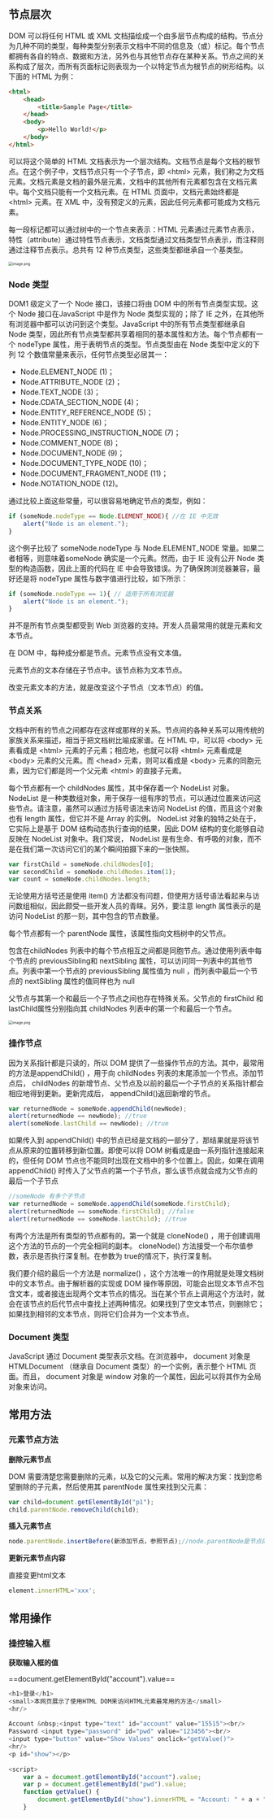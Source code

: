 ## 节点层次

DOM 可以将任何 HTML 或 XML 文档描绘成一个由多层节点构成的结构。节点分为几种不同的类型，每种类型分别表示文档中不同的信息及（或）标记。每个节点都拥有各自的特点、数据和方法，另外也与其他节点存在某种关系。节点之间的关系构成了层次，而所有页面标记则表现为一个以特定节点为根节点的树形结构。以下面的 HTML 为例：

```html
<html>
	<head>
		<title>Sample Page</title>
	</head>
	<body>
		<p>Hello World!</p>
	</body>
</html>
```

可以将这个简单的 HTML 文档表示为一个层次结构。文档节点是每个文档的根节点。在这个例子中，文档节点只有一个子节点，即 <html\> 元素，我们称之为文档元素。文档元素是文档的最外层元素，文档中的其他所有元素都包含在文档元素中。每个文档只能有一个文档元素。在 HTML 页面中，文档元素始终都是 <html\> 元素。在 XML 中，没有预定义的元素，因此任何元素都可能成为文档元素。

每一段标记都可以通过树中的一个节点来表示：HTML 元素通过元素节点表示，特性（attribute）通过特性节点表示，文档类型通过文档类型节点表示，而注释则通过注释节点表示。总共有 12 种节点类型，这些类型都继承自一个基类型。

<img src="https://i.loli.net/2020/03/11/JMTVEo9RnyK8swH.png" alt="image.png" style="zoom: 50%;" />

### Node 类型

DOM1 级定义了一个 Node 接口，该接口将由 DOM 中的所有节点类型实现。这个 Node 接口在JavaScript 中是作为 Node 类型实现的；除了 IE 之外，在其他所有浏览器中都可以访问到这个类型。JavaScript 中的所有节点类型都继承自 Node 类型，因此所有节点类型都共享着相同的基本属性和方法。每个节点都有一个 nodeType 属性，用于表明节点的类型。节点类型由在 Node 类型中定义的下列
12 个数值常量来表示，任何节点类型必居其一：

* Node.ELEMENT_NODE (1)；
* Node.ATTRIBUTE_NODE (2)；
* Node.TEXT_NODE (3)；
* Node.CDATA_SECTION_NODE (4)；
* Node.ENTITY_REFERENCE_NODE (5)；
* Node.ENTITY_NODE (6)；
* Node.PROCESSING_INSTRUCTION_NODE (7)；
* Node.COMMENT_NODE (8)；
*  Node.DOCUMENT_NODE (9)；
* Node.DOCUMENT_TYPE_NODE (10)；
* Node.DOCUMENT_FRAGMENT_NODE (11)；
* Node.NOTATION_NODE (12)。

通过比较上面这些常量，可以很容易地确定节点的类型，例如：

```js
if (someNode.nodeType == Node.ELEMENT_NODE){ //在 IE 中无效
	alert("Node is an element.");
}
```

这个例子比较了 someNode.nodeType 与 Node.ELEMENT_NODE 常量。如果二者相等，则意味着someNode 确实是一个元素。然而，由于 IE 没有公开 Node 类型的构造函数，因此上面的代码在 IE 中会导致错误。为了确保跨浏览器兼容，最好还是将 nodeType 属性与数字值进行比较，如下所示：

```js
if (someNode.nodeType == 1){ // 适用于所有浏览器
	alert("Node is an element.");
}
```

并不是所有节点类型都受到 Web 浏览器的支持。开发人员最常用的就是元素和文本节点。

在 DOM 中，每种成分都是节点。元素节点没有文本值。

元素节点的文本存储在子节点中。该节点称为文本节点。

改变元素文本的方法，就是改变这个子节点（文本节点）的值。

### 节点关系

文档中所有的节点之间都存在这样或那样的关系。节点间的各种关系可以用传统的家族关系来描述，相当于把文档树比喻成家谱。在 HTML 中，可以将 <body\> 元素看成是 <html\> 元素的子元素；相应地，也就可以将 <html\> 元素看成是 <body\> 元素的父元素。而 <head\> 元素，则可以看成是 <body\> 元素的同胞元素，因为它们都是同一个父元素 <html\> 的直接子元素。

每个节点都有一个 childNodes 属性，其中保存着一个 NodeList 对象。 NodeList 是一种类数组对象，用于保存一组有序的节点，可以通过位置来访问这些节点。请注意，虽然可以通过方括号语法来访问 NodeList 的值，而且这个对象也有 length 属性，但它并不是 Array 的实例。 NodeList 对象的独特之处在于，它实际上是基于 DOM 结构动态执行查询的结果，因此 DOM 结构的变化能够自动反映在 NodeList 对象中。我们常说， NodeList 是有生命、有呼吸的对象，而不是在我们第一次访问它们的某个瞬间拍摄下来的一张快照。

```js
var firstChild = someNode.childNodes[0];
var secondChild = someNode.childNodes.item(1);
var count = someNode.childNodes.length;
```

无论使用方括号还是使用 item() 方法都没有问题，但使用方括号语法看起来与访问数组相似，因此颇受一些开发人员的青睐。另外，要注意 length 属性表示的是访问 NodeList 的那一刻，其中包含的节点数量。

每个节点都有一个 parentNode 属性，该属性指向文档树中的父节点。

包含在childNodes 列表中的每个节点相互之间都是同胞节点。通过使用列表中每个节点的 previousSibling和 nextSibling 属性，可以访问同一列表中的其他节点。列表中第一个节点的 previousSibling 属性值为 null ，而列表中最后一个节点的 nextSibling 属性的值同样也为 null 

父节点与其第一个和最后一个子节点之间也存在特殊关系。父节点的 firstChild 和 lastChild属性分别指向其 childNodes 列表中的第一个和最后一个节点。

<img src="https://i.loli.net/2020/03/11/NcoSt58jfkMW3gr.png" alt="image.png" style="zoom:50%;" />

### 操作节点

因为关系指针都是只读的，所以 DOM 提供了一些操作节点的方法。其中，最常用的方法是appendChild() ，用于向 childNodes 列表的末尾添加一个节点。添加节点后， childNodes 的新增节点、父节点及以前的最后一个子节点的关系指针都会相应地得到更新。更新完成后， appendChild()返回新增的节点。

```js
var returnedNode = someNode.appendChild(newNode);
alert(returnedNode == newNode); //true
alert(someNode.lastChild == newNode); //true
```

如果传入到 appendChild() 中的节点已经是文档的一部分了，那结果就是将该节点从原来的位置转移到新位置。即使可以将 DOM 树看成是由一系列指针连接起来的，但任何 DOM 节点也不能同时出现在文档中的多个位置上。因此，如果在调用 appendChild() 时传入了父节点的第一个子节点，那么该节点就会成为父节点的最后一个子节点

```js
//someNode 有多个子节点
var returnedNode = someNode.appendChild(someNode.firstChild);
alert(returnedNode == someNode.firstChild); //false
alert(returnedNode == someNode.lastChild); //true
```

有两个方法是所有类型的节点都有的。第一个就是 cloneNode() ，用于创建调用这个方法的节点的一个完全相同的副本。 cloneNode() 方法接受一个布尔值参数，表示是否执行深复制。在参数为 true的情况下，执行深复制。

我们要介绍的最后一个方法是 normalize() ，这个方法唯一的作用就是处理文档树中的文本节点。由于解析器的实现或 DOM 操作等原因，可能会出现文本节点不包含文本，或者接连出现两个文本节点的情况。当在某个节点上调用这个方法时，就会在该节点的后代节点中查找上述两种情况。如果找到了空文本节点，则删除它；如果找到相邻的文本节点，则将它们合并为一个文本节点。

### Document 类型
JavaScript 通过 Document 类型表示文档。在浏览器中， document 对象是 HTMLDocument （继承自 Document 类型）的一个实例，表示整个 HTML 页面。而且， document 对象是 window 对象的一个属性，因此可以将其作为全局对象来访问。 

## 常用方法

### 元素节点方法

**删除元素节点**

DOM 需要清楚您需要删除的元素，以及它的父元素。常用的解决方案：找到您希望删除的子元素，然后使用其 parentNode 属性来找到父元素：

```js
var child=document.getElementById("p1");
child.parentNode.removeChild(child);
```

**插入元素节点**

```js
node.parentNode.insertBefore(新添加节点，参照节点);//node.parentNode是节点的父节点
```

**更新元素节点内容**

直接变更html文本

```js
element.innerHTML='xxx';
```

## 常用操作

### 操控输入框

**获取输入框的值**

==document.getElementById("account").value==

```js
<h1>登录</h1>
<small>本网页展示了使用HTML DOM来访问HTML元素最常用的方法</small>
<hr/>
 
Account &nbsp;<input type="text" id="account" value="15515"><br/>
Password <input type="password" id="pwd" value="123456"><br/>
<input type="button" value="Show Values" onclick="getValue()">
<hr/>
<p id="show"></p>
 
<script>
    var a = document.getElementById("account").value;
    var p = document.getElementById("pwd").value;
    function getValue() {
        document.getElementById("show").innerHTML = "Account: " + a + "<br/>" + "Password: " + p;
    }
```



